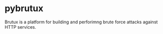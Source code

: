 # pybrutux
Brutux is a platform for building and perforimng brute force attacks against HTTP services.
